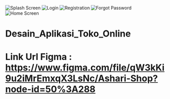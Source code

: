 ![Splash Screen](https://user-images.githubusercontent.com/84664072/131775887-bdba6f4a-f5c3-4deb-b54d-214e8b175510.png) ![Login](https://user-images.githubusercontent.com/84664072/131775899-464c5945-a8fd-4cbd-a668-60c54c5e174b.png)
![Registration](https://user-images.githubusercontent.com/84664072/131775929-5175849a-f980-4f80-86dd-5b50f1c9bdab.png) ![Forgot Password](https://user-images.githubusercontent.com/84664072/131775963-f9aa960b-fc52-4dad-b843-dbed0b161cb3.png)
![Home Screen](https://user-images.githubusercontent.com/84664072/131775972-e104b283-c2c6-4117-b7a6-c7d9f158d227.png)


# Desain_Aplikasi_Toko_Online
# Link Url Figma : https://www.figma.com/file/qW3kKi9u2iMrEmxqX3LsNc/Ashari-Shop?node-id=50%3A288

